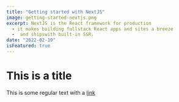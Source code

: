```yaml
---
title: "Getting started with NextJS"
image: getting-started-nextjs.png
excerpt: NextJS is the React framework for production
  - it makes building fullstack React apps and sites a breeze
  -  and shipswith built-in SSR.
date: "2022-02-10"
isFeatured: true
---
```


# This is a title

This is some regular text with a [link](https://www.google.com/)

